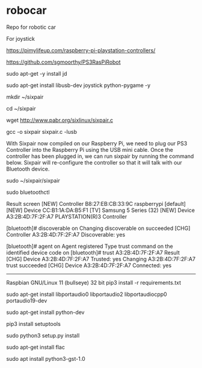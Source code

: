 # robocar
Repo for robotic car

For joystick

https://pimylifeup.com/raspberry-pi-playstation-controllers/

https://github.com/sgmoorthy/PS3RasPiRobot

sudo apt-get -y install jd

sudo apt-get install libusb-dev joystick python-pygame -y

mkdir ~/sixpair

cd ~/sixpair

wget http://www.pabr.org/sixlinux/sixpair.c

gcc -o sixpair sixpair.c -lusb

With Sixpair now compiled on our Raspberry Pi, we need to plug our PS3 Controller into the Raspberry Pi using the USB mini cable.
Once the controller has been plugged in, we can run sixpair by running the command below.
Sixpair will re-configure the controller so that it will talk with our Bluetooth device.

sudo ~/sixpair/sixpair

sudo bluetoothctl

Result screen
[NEW] Controller B8:27:EB:CB:33:9C raspberrypi [default]
[NEW] Device CC:B1:1A:DA:B5:F1 [TV] Samsung 5 Series (32)
[NEW] Device A3:2B:4D:7F:2F:A7 PLAYSTATION(R)3 Controller

[bluetooth]# discoverable on
Changing discoverable on succeeded
[CHG] Controller A3:2B:4D:7F:2F:A7 Discoverable: yes

[bluetooth]# agent on
Agent registered
Type trust command on the identified device code on [bluetooth]#
trust A3:2B:4D:7F:2F:A7
Result [CHG] Device A3:2B:4D:7F:2F:A7 Trusted: yes 
Changing A3:2B:4D:7F:2F:A7 
trust succeeded [CHG] Device A3:2B:4D:7F:2F:A7 Connected: yes


----------------------
Raspbian GNU/Linux 11 (bullseye) 32 bit
pip3 install -r requirements.txt

sudo apt-get install libportaudio0 libportaudio2 libportaudiocpp0 portaudio19-dev

sudo apt-get install python-dev

pip3 install setuptools

sudo python3 setup.py install

sudo apt-get install flac

sudo apt install python3-gst-1.0

